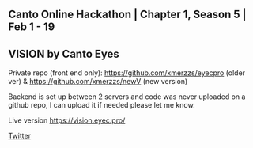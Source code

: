 ## Canto Online Hackathon | Chapter 1, Season 5 | Feb 1 - 19

## VISION by Canto Eyes

Private repo (front end only): https://github.com/xmerzzs/eyecpro (older ver) & https://github.com/xmerzzs/newV (new version)

Backend is set up between 2 servers and code was never uploaded on a github repo, I can upload it if needed please let me know.

Live version https://vision.eyec.pro/

[Twitter](https://twitter.com/cantoeyes)
